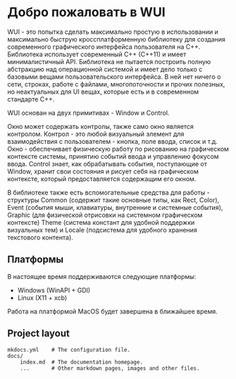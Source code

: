 # Добро пожаловать в WUI

WUI - это попытка сделать максимально простую в использовании и максимально быструю кроссплатформенную библиотеку для создания современного графического интерфейса пользователя на C++. Библиотека использует современный C++ (C++11) и имеет минималистичный API. Библиотека не пытается построить полную абстракцию над операционной системой и имеет дело только с базовыми вещами пользовательского интерфейса. В ней нет ничего о сети, строках, работе с файлами, многопоточности и прочих полезных, но неактуальных для UI вещах, которые есть и в современном стандарте C++.

WUI основан на двух примитивах - Window и Control.

Окно может содержать контролы, также само окно является контролом. Контрол - это любой визуальный элемент для взаимодействия с пользователем - кнопка, поле ввода, список и т.д. Окно - обеспечивает физическую работу по рисованию на графическом контексте системы, принятию событий ввода и управлению фокусом ввода. Control знает, как обрабатывать события, поступающие от Window, хранит свои состояния и рисует себя на графическом контексте, который предоставляется содержащим его окном.

В библиотеке также есть вспомогательные средства для работы - структуры Common (содержит такие основные типы, как Rect, Color), Event (события мыши, клавиатуры, внутренние и системные события), Graphic (для физической отрисовки на системном графическом контексте) Theme (система констант для удобной поддержки визуальных тем) и Locale (подсистема для удобного хранения текстового контента).

## Платформы

В настоящее время поддерживаются следующие платформы:

* Windows (WinAPI + GDI)
* Linux (X11 + xcb)

Работа на платформой MacOS будет завершена в ближайшее время.

## Project layout

    mkdocs.yml    # The configuration file.
    docs/
        index.md  # The documentation homepage.
        ...       # Other markdown pages, images and other files.
